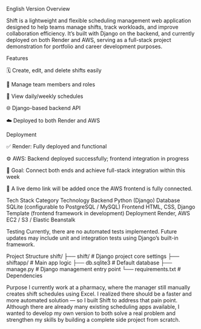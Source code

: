 English Version
Overview

Shift is a lightweight and flexible scheduling management web application designed to help teams manage shifts, track workloads, and improve collaboration efficiency.
It’s built with Django on the backend, and currently deployed on both Render and AWS, serving as a full-stack project demonstration for portfolio and career development purposes.

Features

🗓 Create, edit, and delete shifts easily

👥 Manage team members and roles

🔔 View daily/weekly schedules

🌐 Django-based backend API

☁️ Deployed to both Render and AWS

Deployment

✅ Render: Fully deployed and functional

⚙️ AWS: Backend deployed successfully; frontend integration in progress

🎯 Goal: Connect both ends and achieve full-stack integration within this week

🔗 A live demo link will be added once the AWS frontend is fully connected.

Tech Stack
Category	Technology
Backend	Python (Django)
Database	SQLite (configurable to PostgreSQL / MySQL)
Frontend	HTML, CSS, Django Template (frontend framework in development)
Deployment	Render, AWS EC2 / S3 / Elastic Beanstalk

Testing
Currently, there are no automated tests implemented.
Future updates may include unit and integration tests using Django’s built-in framework.

Project Structure
shift/
 ├── shift/              # Django project core settings
 ├── shiftapp/           # Main app logic
 ├── db.sqlite3          # Default database
 ├── manage.py           # Django management entry point
 └── requirements.txt    # Dependencies

Purpose
I currently work at a pharmacy, where the manager still manually creates shift schedules using Excel.
I realized there should be a faster and more automated solution — so I built Shift to address that pain point.
Although there are already many existing scheduling apps available, I wanted to develop my own version to both solve a real problem and strengthen my skills by building a complete side project from scratch.
